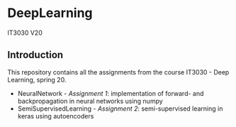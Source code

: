 # DeepLearning
IT3030 V20

## Introduction
This repository contains all the assignments from the course IT3030 - Deep Learning, spring 20.

* NeuralNetwork - <i>Assignment 1</i>: implementation of forward- and backpropagation in neural networks using numpy
* SemiSupervisedLearning - <i>Assignment 2</i>: semi-supervised learning in keras using autoencoders
